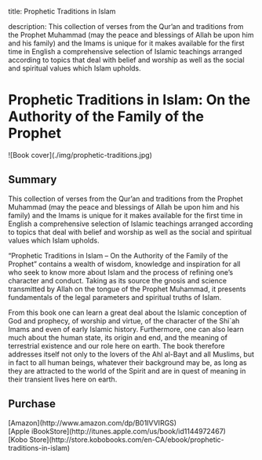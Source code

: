 title: Prophetic Traditions in Islam

description: This collection of verses from the Qur’an and traditions from the Prophet Muhammad (may the peace and blessings of Allah be upon him and his family) and the Imams is unique for it makes available for the first time in English a comprehensive selection of Islamic teachings arranged according to topics that deal with belief and worship as well as the social and spiritual values which Islam upholds.

# Prophetic Traditions in Islam: On the Authority of the Family of the Prophet

<div markdown="1" class="cover-image">
![Book cover](./img/prophetic-traditions.jpg)
</div>

## Summary

This collection of verses from the Qur’an and traditions from the Prophet Muhammad (may the peace and blessings of Allah be upon him and his family) and the Imams is unique for it makes available for the first time in English a comprehensive selection of Islamic teachings arranged according to topics that deal with belief and worship as well as the social and spiritual values which Islam upholds.

“Prophetic Traditions in Islam – On the Authority of the Family of the Prophet” contains a wealth of wisdom, knowledge and inspiration for all who seek to know more about Islam and the process of refining one’s character and conduct. Taking as its source the gnosis and science transmitted by Allah on the tongue of the Prophet Muhammad, it presents fundamentals of the legal parameters and spiritual truths of Islam.

From this book one can learn a great deal about the Islamic conception of God and prophecy, of worship and virtue, of the character of the Shi`ah Imams and even of early Islamic history. Furthermore, one can also learn much about the human state, its origin and end, and the meaning of terrestrial existence and our role here on earth. The book therefore addresses itself not only to the lovers of the Ahl al-Bayt and all Muslims, but in fact to all human beings, whatever their background may be, as long as they are attracted to the world of the Spirit and are in quest of meaning in their transient lives here on earth.

## Purchase

<div markdown="3" class="purchase-link">
[Amazon](http://www.amazon.com/dp/B01IVVIRGS)
</div>

<div markdown="3" class="purchase-link">
[Apple iBookStore](http://itunes.apple.com/us/book/id1144972467)
</div>

<div markdown="3" class="purchase-link">
[Kobo Store](http://store.kobobooks.com/en-CA/ebook/prophetic-traditions-in-islam)
</div>